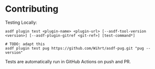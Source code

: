 # Contributing

Testing Locally:

```shell
asdf plugin test <plugin-name> <plugin-url> [--asdf-tool-version <version>] [--asdf-plugin-gitref <git-ref>] [test-command*]

# TODO: adapt this
asdf plugin test pug https://github.com/Wihrt/asdf-pug.git "pug --version"
```

Tests are automatically run in GitHub Actions on push and PR.
